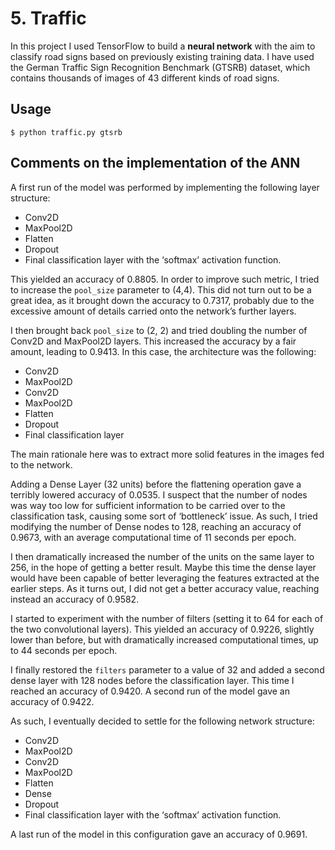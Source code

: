# 5. Traffic

In this project I used TensorFlow to build a **neural network** with the aim to classify road signs based on previously existing training data.
I have used the German Traffic Sign Recognition Benchmark (GTSRB) dataset, which contains thousands of images of 43 different kinds of road signs.

## Usage

`$ python traffic.py gtsrb`

## Comments on the implementation of the ANN

A first run of the model was performed by implementing the following layer structure:

- Conv2D 
- MaxPool2D
- Flatten
- Dropout
- Final classification layer with the ‘softmax’ activation function.

This yielded an accuracy of 0.8805. In order to improve such metric, I tried to increase the `pool_size` parameter to (4,4). This did not turn out to be a great idea, as it brought down the accuracy to 0.7317, probably due to the excessive amount of details carried onto the network’s further layers.

I then brought back `pool_size` to (2, 2) and tried doubling the number of Conv2D and MaxPool2D layers. This increased the accuracy by a fair amount, leading to 0.9413. In this case, the architecture was the following:

- Conv2D
- MaxPool2D 
- Conv2D
- MaxPool2D
- Flatten
- Dropout
- Final classification layer

The main rationale here was to extract more solid features in the images fed to the network.

Adding a Dense Layer (32 units) before the flattening operation gave a terribly lowered accuracy of 0.0535. I suspect that the number of nodes was way too low for sufficient information to be carried over to the classification task, causing some sort of ‘bottleneck’ issue.
As such, I tried modifying the number of Dense nodes to 128, reaching an accuracy of 0.9673, with an average computational time of 11 seconds per epoch.

I then dramatically increased the number of the units on the same layer to 256, in the hope of getting a better result. Maybe this time the dense layer would have been capable of better leveraging the features extracted at the earlier steps.
As it turns out, I did not get a better accuracy value, reaching instead an accuracy of 0.9582.

I started to experiment with the number of filters (setting it to 64 for each of the two convolutional layers). This yielded an accuracy of 0.9226, slightly lower than before, but with dramatically increased computational times, up to 44 seconds per epoch.

I finally restored the `filters` parameter to a value of 32 and added a second dense layer with 128 nodes before the classification layer. This time I reached an accuracy of 0.9420.  A second run of the model gave an accuracy of 0.9422.

As such, I eventually decided to settle for the following network structure:

- Conv2D 
- MaxPool2D
- Conv2D
- MaxPool2D
- Flatten
- Dense
- Dropout
- Final classification layer with the ‘softmax’ activation function.

A last run of the model in this configuration gave an accuracy of 0.9691.